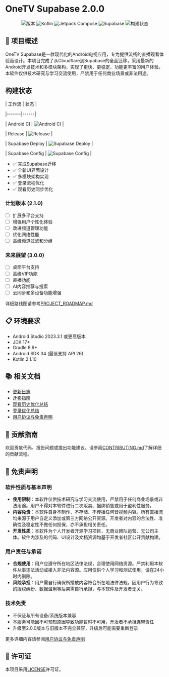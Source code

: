 # OneTV Supabase 2.0.0

<div align="center">

![版本](https://img.shields.io/badge/版本-2.0.0-blue)
![Kotlin](https://img.shields.io/badge/Kotlin-2.1.10-blue.svg?logo=kotlin)
![Jetpack Compose](https://img.shields.io/badge/Jetpack%20Compose-Latest-brightgreen.svg?logo=jetpack-compose)
![Supabase](https://img.shields.io/badge/Supabase-2.0-green.svg?logo=supabase)
![构建状态](https://img.shields.io/badge/构建-通过-brightgreen)

</div>

## 📱 项目概述

OneTV Supabase是一款现代化的Android电视应用，专为提供流畅的直播观看体验而设计。本项目完成了从Cloudflare到Supabase的全面迁移，采用最新的Android开发技术和多模块架构，实现了更快、更稳定、功能更丰富的用户体验。本软件仅供技术研究与学习交流使用，严禁用于任何商业场景或非法用途。

## 构建状态



| 工作流 | 状态 |

|-------|------|

| Android CI | ![Android CI](https://github.com/HaoHaoKanYa/OneTV_Supabase/actions/workflows/android.yml/badge.svg) |

| Release | ![Release](https://github.com/HaoHaoKanYa/OneTV_Supabase/actions/workflows/release.yaml/badge.svg) |

| Supabase Deploy | ![Supabase Deploy](https://github.com/HaoHaoKanYa/OneTV_Supabase/actions/workflows/supabase-deploy.yml/badge.svg) |

| Supabase Config | ![Supabase Config](https://github.com/HaoHaoKanYa/OneTV_Supabase/actions/workflows/check-supabase-config.yml/badge.svg) |





- ✅ 完成Supabase迁移
- ✅ 全新UI界面设计
- ✅ 多模块架构实现
- ✅ 登录流程优化
- ✅ 观看历史同步优化

### 计划版本 (2.1.0)

- [ ] 扩展多平台支持
- [ ] 增强用户个性化体验
- [ ] 改进频道管理功能
- [ ] 优化网络性能
- [ ] 高级频道过滤和分组

### 未来展望 (3.0.0)

- [ ] 桌面平台支持
- [ ] 高级VIP功能
- [ ] 直播功能
- [ ] AI内容推荐与搜索
- [ ] 云同步和多设备功能增强

详细路线图请参考[PROJECT_ROADMAP.md](MD/PROJECT_ROADMAP.md)

## 📋 环境要求

- Android Studio 2023.3.1 或更高版本
- JDK 17+
- Gradle 8.6+
- Android SDK 34 (最低支持 API 26)
- Kotlin 2.1.10

## 📚 相关文档

- [更新日志](MD/CHANGELOG.md)
- [迁移指南](MD/MIGRATION_GUIDE.md)
- [观看历史优化总结](MD/观看历史上传优化总结.md)
- [登录优化总结](MD/LoginOptimizationSummary.md)
- [用户协议与免责声明](tv/src/main/assets/User_Agreement_And_Disclaimer.md)

## 🤝 贡献指南

欢迎贡献代码、报告问题或提出功能建议。请参阅[CONTRIBUTING.md](CONTRIBUTING.md)了解详细的贡献流程。

## 📢 免责声明

### 软件性质与基本声明

- **使用限制**：本软件仅供技术研究与学习交流使用，严禁用于任何商业场景或非法用途。用户不得对本软件进行二次贩卖、捆绑销售或用于盈利性服务。
- **内容免责**：本软件自身不制作、不存储、不传播任何音视频内容。所有直播流均来源于用户自定义添加或第三方网络公开资源。开发者对内容的合法性、准确性及稳定性不做任何担保，亦不承担相关责任。
- **开发性质**：本软件为个人开发者开源学习项目，无商业团队运营、无公司主体。软件内涉及的代码、UI设计及文档资源均基于开发者社区公开贡献构建。

### 用户责任与承诺

- **合规使用**：用户应遵守所在地区法律法规，合理使用网络资源。严禁利用本软件从事违法活动或接入非法内容源。应用仅供个人学习和测试使用，请在24小时内删除。
- **风险承担**：用户需自行确保所播放内容符合所在地法律法规。因用户行为导致的版权纠纷、数据滥用等后果需自行承担，与本软件及开发者无关。

### 技术免责

- 不保证与所有设备/系统版本兼容
- 本服务可能因不可预知原因导致功能暂时不可用，开发者不承担连带责任
- 升级至2.0.0版本与旧版本不完全兼容，升级后可能需要重新登录

更多详细内容请参阅[用户协议与免责声明](tv/src/main/assets/User_Agreement_And_Disclaimer.md)

## 📄 许可证

本项目采用[LICENSE](LICENSE)许可证。
